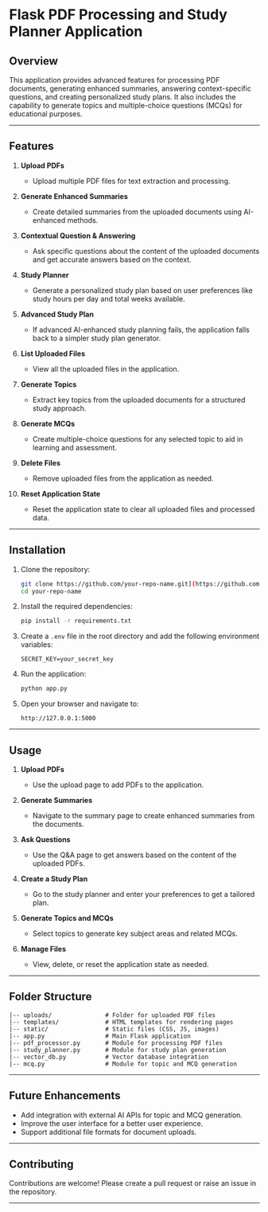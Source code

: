 # Flask PDF Processing and Study Planner Application

## Overview
This application provides advanced features for processing PDF documents, generating enhanced summaries, answering context-specific questions, and creating personalized study plans. It also includes the capability to generate topics and multiple-choice questions (MCQs) for educational purposes.

---

## Features

1. **Upload PDFs**
   - Upload multiple PDF files for text extraction and processing.


2. **Generate Enhanced Summaries**
   - Create detailed summaries from the uploaded documents using AI-enhanced methods.


3. **Contextual Question & Answering**
   - Ask specific questions about the content of the uploaded documents and get accurate answers based on the context.


4. **Study Planner**
   - Generate a personalized study plan based on user preferences like study hours per day and total weeks available.


5. **Advanced Study Plan**
   - If advanced AI-enhanced study planning fails, the application falls back to a simpler study plan generator.


6. **List Uploaded Files**
   - View all the uploaded files in the application.


7. **Generate Topics**
   - Extract key topics from the uploaded documents for a structured study approach.


8. **Generate MCQs**
   - Create multiple-choice questions for any selected topic to aid in learning and assessment.


9. **Delete Files**
   - Remove uploaded files from the application as needed.


10. **Reset Application State**
    - Reset the application state to clear all uploaded files and processed data.


---

## Installation

1. Clone the repository:
   ```bash
   git clone https://github.com/your-repo-name.git](https://github.com/quantumdeepak/Study_planner_Simple_RAG
   cd your-repo-name
   ```

2. Install the required dependencies:
   ```bash
   pip install -r requirements.txt
   ```

3. Create a `.env` file in the root directory and add the following environment variables:
   ```env
   SECRET_KEY=your_secret_key
   ```

4. Run the application:
   ```bash
   python app.py
   ```

5. Open your browser and navigate to:
   ```
   http://127.0.0.1:5000
   ```

---

## Usage

1. **Upload PDFs**
   - Use the upload page to add PDFs to the application.

2. **Generate Summaries**
   - Navigate to the summary page to create enhanced summaries from the documents.

3. **Ask Questions**
   - Use the Q&A page to get answers based on the content of the uploaded PDFs.

4. **Create a Study Plan**
   - Go to the study planner and enter your preferences to get a tailored plan.

5. **Generate Topics and MCQs**
   - Select topics to generate key subject areas and related MCQs.

6. **Manage Files**
   - View, delete, or reset the application state as needed.

---

## Folder Structure

```
|-- uploads/               # Folder for uploaded PDF files
|-- templates/             # HTML templates for rendering pages
|-- static/                # Static files (CSS, JS, images)
|-- app.py                 # Main Flask application
|-- pdf_processor.py       # Module for processing PDF files
|-- study_planner.py       # Module for study plan generation
|-- vector_db.py           # Vector database integration
|-- mcq.py                 # Module for topic and MCQ generation
```

---

## Future Enhancements

- Add integration with external AI APIs for topic and MCQ generation.
- Improve the user interface for a better user experience.
- Support additional file formats for document uploads.

---

## Contributing

Contributions are welcome! Please create a pull request or raise an issue in the repository.

---
